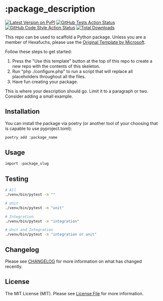 # :package_description

[![Latest Version on PyPI](https://img.shields.io/pypi/pyversions/:package_name?style=flat-square)](https://pypi.org/project/:package_name)
[![GitHub Tests Action Status](https://img.shields.io/github/actions/workflow/status/hexafuchs/:package_name/run-tests.yml?branch=main&label=tests&style=flat-square)](https://github.com/hexafuchs/:package_name/actions?query=workflow%3Arun-tests+branch%3Amain)
[![GitHub Code Style Action Status](https://img.shields.io/github/actions/workflow/status/hexafuchs/:package_name/fix-python-code-style-issues.yml?branch=main&label=code%20style&style=flat-square)](https://github.com/hexafuchs/:package_name/actions?query=workflow%3A"Fix+Python+code+style+issues"+branch%3Amain)
[![Total Downloads](https://img.shields.io/pypi/dm/:package_name.svg?style=flat-square)](https://pypi.org/project/:package_name)

<!--delete-->
This repo can be used to scaffold a Python package. Unless you are a member of Hexafuchs, please use the
[Original Template by Microsoft](https://github.com/microsoft/python-package-template).

Follow these steps to get started:

1. Press the "Use this template" button at the top of this repo to create a new repo with the contents of this skeleton.
2. Run "php ./configure.php" to run a script that will replace all placeholders throughout all the files.
3. Have fun creating your package.
<!--/delete-->

This is where your description should go. Limit it to a paragraph or two. Consider adding a small example.

## Installation

You can install the package via poetry (or another tool of your choosing that is capable to use pyproject.toml):

```bash
poetry add :package_name
```

## Usage

```php
import :package_slug
```

## Testing

```bash
# All
./venv/bin/pytest -m ""

# Unit
./venv/bin/pytest -m "unit"

# Integration
./venv/bin/pytest -m "integration"

# Unit and Integration
./venv/bin/pytest -m "integration or unit"
```

## Changelog

Please see [CHANGELOG](CHANGELOG.md) for more information on what has changed recently.

## License

The MIT License (MIT). Please see [License File](LICENSE.md) for more information.